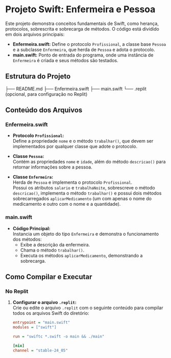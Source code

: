# Projeto Swift: Enfermeira e Pessoa

Este projeto demonstra conceitos fundamentais de Swift, como herança, protocolos, sobrescrita e sobrecarga de métodos. O código está dividido em dois arquivos principais:

- **Enfermeira.swift:** Define o protocolo `Profissional`, a classe base `Pessoa` e a subclasse `Enfermeira`, que herda de `Pessoa` e adota o protocolo.
- **main.swift:** Ponto de entrada do programa, onde uma instância de `Enfermeira` é criada e seus métodos são testados.

## Estrutura do Projeto

├── README.md ├── Enfermeira.swift ├── main.swift └── .replit (opcional, para configuração no Replit)


## Conteúdo dos Arquivos

### Enfermeira.swift
- **Protocolo `Profissional`:**  
  Define a propriedade `nome` e o método `trabalhar()`, que devem ser implementados por qualquer classe que adote o protocolo.

- **Classe `Pessoa`:**  
  Contém as propriedades `nome` e `idade`, além do método `descricao()` para retornar informações sobre a pessoa.

- **Classe `Enfermeira`:**  
  Herda de `Pessoa` e implementa o protocolo `Profissional`.  
  Possui os atributos `salario` e `trabalhaNoite`, sobrescreve o método `descricao()`, implementa o método `trabalhar()` e possui dois métodos sobrecarregados `aplicarMedicamento` (um com apenas o nome do medicamento e outro com o nome e a quantidade).

### main.swift
- **Código Principal:**  
  Instancia um objeto do tipo `Enfermeira` e demonstra o funcionamento dos métodos:
  - Exibe a descrição da enfermeira.
  - Chama o método `trabalhar()`.
  - Executa os métodos `aplicarMedicamento`, demonstrando a sobrecarga.

## Como Compilar e Executar

### No Replit
1. **Configurar o arquivo `.replit`:**  
   Crie ou edite o arquivo `.replit` com o seguinte conteúdo para compilar todos os arquivos Swift do diretório:
   ```ini
   entrypoint = "main.swift"
   modules = ["swift"]

   run = "swiftc *.swift -o main && ./main"

   [nix]
   channel = "stable-24_05"
